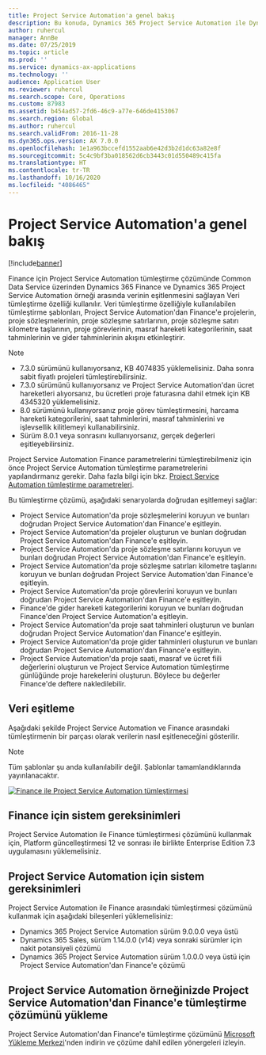 ```yaml
---
title: Project Service Automation'a genel bakış
description: Bu konuda, Dynamics 365 Project Service Automation ile Dynamics 365 Finance arasındaki tümleştirme çözümü hakkında bilgi sağlanır.
author: ruhercul
manager: AnnBe
ms.date: 07/25/2019
ms.topic: article
ms.prod: ''
ms.service: dynamics-ax-applications
ms.technology: ''
audience: Application User
ms.reviewer: ruhercul
ms.search.scope: Core, Operations
ms.custom: 87983
ms.assetid: b454ad57-2fd6-46c9-a77e-646de4153067
ms.search.region: Global
ms.author: ruhercul
ms.search.validFrom: 2016-11-28
ms.dyn365.ops.version: AX 7.0.0
ms.openlocfilehash: 1e1a963bccefd1552aab6e42d3b2d1dc63a82e8f
ms.sourcegitcommit: 5c4c9bf3ba018562d6cb3443c01d550489c415fa
ms.translationtype: HT
ms.contentlocale: tr-TR
ms.lasthandoff: 10/16/2020
ms.locfileid: "4086465"
---
```

# <a name="project-service-automation-overview"></a>Project Service Automation'a genel bakış

[!include[banner](../includes/banner.md)]

Finance için Project Service Automation tümleştirme çözümünde Common Data Service üzerinden Dynamics 365 Finance ve Dynamics 365 Project Service Automation örneği arasında verinin eşitlenmesini sağlayan Veri tümleştirme özelliği kullanılır. Veri tümleştirme özelliğiyle kullanılabilen tümleştirme şablonları, Project Service Automation'dan Finance'e projelerin, proje sözleşmelerinin, proje sözleşme satırlarının, proje sözleşme satırı kilometre taşlarının, proje görevlerinin, masraf hareketi kategorilerinin, saat tahminlerinin ve gider tahminlerinin akışını etkinleştirir.

> [!NOTE]
> - 7.3.0 sürümünü kullanıyorsanız, KB 4074835 yüklemelisiniz. Daha sonra sabit fiyatlı projeleri tümleştirebilirsiniz.
> - 7.3.0 sürümünü kullanıyorsanız ve Project Service Automation'dan ücret hareketleri alıyorsanız, bu ücretleri proje faturasına dahil etmek için KB 4345320 yüklemelisiniz.
> - 8.0 sürümünü kullanıyorsanız proje görev tümleştirmesini, harcama hareketi kategorilerini, saat tahminlerini, masraf tahminlerini ve işlevsellik kilitlemeyi kullanabilirsiniz.
> - Sürüm 8.0.1 veya sonrasını kullanıyorsanız, gerçek değerleri eşitleyebilirsiniz.

Project Service Automation Finance parametrelerini tümleştirebilmeniz için önce Project Service Automation tümleştirme parametrelerini yapılandırmanız gerekir. Daha fazla bilgi için bkz. [Project Service Automation tümleştirme parametreleri](PSA-parameters.md).

Bu tümleştirme çözümü, aşağıdaki senaryolarda doğrudan eşitlemeyi sağlar:

- Project Service Automation'da proje sözleşmelerini koruyun ve bunları doğrudan Project Service Automation'dan Finance'e eşitleyin.
- Project Service Automation'da projeler oluşturun ve bunları doğrudan Project Service Automation'dan Finance'e eşitleyin.
- Project Service Automation'da proje sözleşme satırlarını koruyun ve bunları doğrudan Project Service Automation'dan Finance'e eşitleyin.
- Project Service Automation'da proje sözleşme satırları kilometre taşlarını koruyun ve bunları doğrudan Project Service Automation'dan Finance'e eşitleyin.
- Project Service Automation'da proje görevlerini koruyun ve bunları doğrudan Project Service Automation'dan Finance'e eşitleyin.
- Finance'de gider hareketi kategorilerini koruyun ve bunları doğrudan Finance'den Project Service Automation'a eşitleyin.
- Project Service Automation'da proje saat tahminleri oluşturun ve bunları doğrudan Project Service Automation'dan Finance'e eşitleyin.
- Project Service Automation'da proje gider tahminleri oluşturun ve bunları doğrudan Project Service Automation'dan Finance'e eşitleyin.
- Project Service Automation'da proje saati, masraf ve ücret fiili değerlerini oluşturun ve Project Service Automation tümleştirme günlüğünde proje harekelerini oluşturun. Böylece bu değerler Finance'de deftere nakledilebilir.

## <a name="data-synchronization"></a>Veri eşitleme

Aşağıdaki şekilde Project Service Automation ve Finance arasındaki tümleştirmenin bir parçası olarak verilerin nasıl eşitleneceğini gösterilir.

> [!NOTE]
> Tüm şablonlar şu anda kullanılabilir değil. Şablonlar tamamlandıklarında yayınlanacaktır.

[![Finance ile Project Service Automation tümleştirmesi](./media/PSA-integration.png)](./media/PSA-integration.png)

## <a name="system-requirements-for-finance"></a>Finance için sistem gereksinimleri

Project Service Automation ile Finance tümleştirmesi çözümünü kullanmak için, Platform güncelleştirmesi 12 ve sonrası ile birlikte Enterprise Edition 7.3 uygulamasını yüklemelisiniz.

## <a name="system-requirements-for-project-service-automation"></a>Project Service Automation için sistem gereksinimleri

Project Service Automation ile Finance arasındaki tümleştirmesi çözümünü kullanmak için aşağıdaki bileşenleri yüklemelisiniz:

- Dynamics 365 Project Service Automation sürüm 9.0.0.0 veya üstü
- Dynamics 365 Sales, sürüm 1.14.0.0 (v14) veya sonraki sürümler için nakit potansiyeli çözümü
- Dynamics 365 Project Service Automation sürüm 1.0.0.0 veya üstü için Project Service Automation'dan Finance'e çözümü

## <a name="install-the-project-service-automation-to-finance-integration-solution-in-your-project-service-automation-instance"></a>Project Service Automation örneğinizde Project Service Automation'dan Finance'e tümleştirme çözümünü yükleme

Project Service Automation'dan Finance'e tümleştirme çözümünü [Microsoft Yükleme Merkezi](https://www.microsoft.com/download/details.aspx?id=57016)'nden indirin ve çözüme dahil edilen yönergeleri izleyin.
